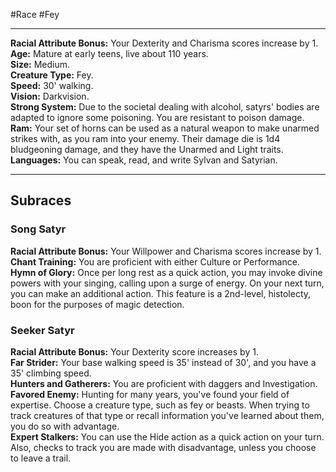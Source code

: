 #Race #Fey
- - -
**Racial Attribute Bonus:** Your Dexterity and Charisma scores increase by 1.  
**Age:** Mature at early teens, live about 110 years.  
**Size:** Medium.  
**Creature Type:** Fey.  
**Speed:** 30' walking.  
**Vision:** Darkvision.  
**Strong System:** Due to the societal dealing with alcohol, satyrs' bodies are adapted to ignore some poisoning. You are resistant to poison damage.  
**Ram:** Your set of horns can be used as a natural weapon to make unarmed strikes with, as you ram into your enemy. Their damage die is 1d4 bludgeoning damage, and they have the Unarmed and Light traits.  
**Languages:** You can speak, read, and write Sylvan and Satyrian.
- - -
## Subraces
### Song Satyr
 
**Racial Attribute Bonus:** Your Willpower and Charisma scores increase by 1.  
**Chant Training:** You are proficient with either Culture or Performance.  
**Hymn of Glory:** Once per long rest as a quick action, you may invoke divine powers with your singing, calling upon a surge of energy. On your next turn, you can make an additional action. This feature is a 2nd-level, histolecty, boon for the purposes of magic detection.
 
### Seeker Satyr
 
**Racial Attribute Bonus:** Your Dexterity score increases by 1.  
**Far Strider:** Your base walking speed is 35' instead of 30', and you have a 35' climbing speed.  
**Hunters and Gatherers:** You are proficient with daggers and Investigation.  
**Favored Enemy:** Hunting for many years, you've found your field of expertise. Choose a creature type, such as fey or beasts. When trying to track creatures of that type or recall information you've learned about them, you do so with advantage.  
**Expert Stalkers:** You can use the Hide action as a quick action on your turn. Also, checks to track you are made with disadvantage, unless you choose to leave a trail.